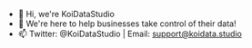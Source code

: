  - 👋 Hi, we're KoiDataStudio
 - 👀 We're here to help businesses take control of their data!
 - 📫 Twitter: @KoiDataStudio | Email: support@koidata.studio

<!---
KoiDataStudio/KoiDataStudio is a ✨ special ✨ repository because its `README.md` (this file) appears on your GitHub profile.
You can click the Preview link to take a look at your changes.
--->

